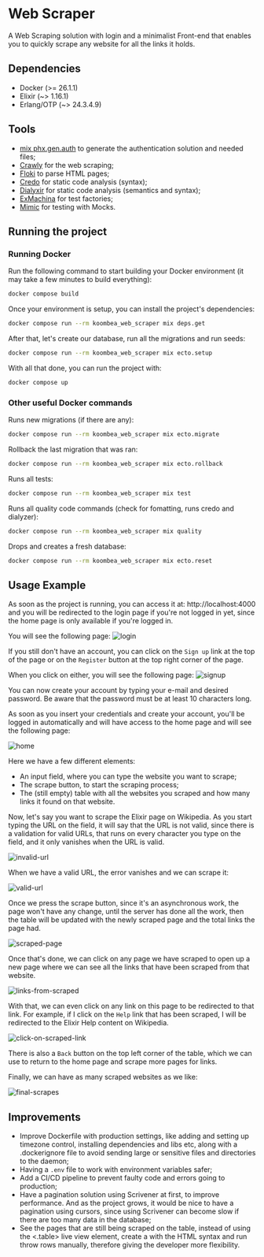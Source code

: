 # Web Scraper

A Web Scraping solution with login and a minimalist Front-end that enables you to quickly scrape any website for all the links it holds.

## Dependencies

- Docker (>= 26.1.1)
- Elixir (~> 1.16.1)
- Erlang/OTP (~> 24.3.4.9)

## Tools

- [mix phx.gen.auth](https://hexdocs.pm/phoenix/mix_phx_gen_auth.html) to generate the authentication solution and needed files;
- [Crawly](https://github.com/elixir-crawly/crawly) for the web scraping;
- [Floki](https://github.com/philss/floki) to parse HTML pages;
- [Credo](https://github.com/rrrene/credo) for static code analysis (syntax);
- [Dialyxir](https://github.com/jeremyjh/dialyxir) for static code analysis (semantics and syntax);
- [ExMachina](https://github.com/beam-community/ex_machina) for test factories;
- [Mimic](https://github.com/edgurgel/mimic) for testing with Mocks.

## Running the project

### Running Docker

Run the following command to start building your Docker environment (it may take a few minutes to build everything):
```bash
docker compose build
```

Once your environment is setup, you can install the project's dependencies:
```bash
docker compose run --rm koombea_web_scraper mix deps.get
```

After that, let's create our database, run all the migrations and run seeds:
```bash
docker compose run --rm koombea_web_scraper mix ecto.setup
```

With all that done, you can run the project with:
```bash
docker compose up
```

### Other useful Docker commands

Runs new migrations (if there are any):
```bash
docker compose run --rm koombea_web_scraper mix ecto.migrate
```

Rollback the last migration that was ran:
```bash
docker compose run --rm koombea_web_scraper mix ecto.rollback
```

Runs all tests:
```bash
docker compose run --rm koombea_web_scraper mix test
```

Runs all quality code commands (check for fomatting, runs credo and dialyzer):
```bash
docker compose run --rm koombea_web_scraper mix quality
```

Drops and creates a fresh database:
```bash
docker compose run --rm koombea_web_scraper mix ecto.reset
```

## Usage Example

As soon as the project is running, you can access it at: http://localhost:4000 and you will be redirected to the login page if you're not logged in yet, since the home page is only available if you're logged in.

You will see the following page:
![login](https://github.com/iagome/koombea_web_scraper/assets/26315886/5ad8e30a-4bb7-4d8f-9f48-d8a1aa17dc55)

If you still don't have an account, you can click on the `Sign up` link at the top of the page or on the `Register` button at the top right corner of the page.

When you click on either, you will see the following page:
![signup](https://github.com/iagome/koombea_web_scraper/assets/26315886/194fee86-91e6-4228-a89f-0b70c735bf35)

You can now create your account by typing your e-mail and desired password. Be aware that the password must be at least 10 characters long.

As soon as you insert your credentials and create your account, you'll be logged in automatically and will have access to the home page and will see the following page:

![home](https://github.com/iagome/koombea_web_scraper/assets/26315886/ed2deed0-ef4d-4534-8a3e-de57421f6c04)

Here we have a few different elements:
- An input field, where you can type the website you want to scrape;
- The scrape button, to start the scraping process;
- The (still empty) table with all the websites you scraped and how many links it found on that website.

Now, let's say you want to scrape the Elixir page on Wikipedia. As you start typing the URL on the field, it will say that the URL is not valid, since there is a validation for valid URLs, that runs on every character you type on the field, and it only vanishes when the URL is valid.

![invalid-url](https://github.com/iagome/koombea_web_scraper/assets/26315886/8d0f4b74-7913-4b95-ac50-e56355e4bd1e)

When we have a valid URL, the error vanishes and we can scrape it:

![valid-url](https://github.com/iagome/koombea_web_scraper/assets/26315886/2a25c7e0-9472-465d-9c65-91a04642a5b7)

Once we press the scrape button, since it's an asynchronous work, the page won't have any change, until the server has done all the work, then the table will be updated with the newly scraped page and the total links the page had.

![scraped-page](https://github.com/iagome/koombea_web_scraper/assets/26315886/87bc1f6d-cdc3-480c-aa09-5616df456912)

Once that's done, we can click on any page we have scraped to open up a new page where we can see all the links that have been scraped from that website.

![links-from-scraped](https://github.com/iagome/koombea_web_scraper/assets/26315886/bcb11cd3-391f-473f-a6bc-01d5c1692449)

With that, we can even click on any link on this page to be redirected to that link. For example, if I click on the `Help` link that has been scraped, I will be redirected to the Elixir Help content on Wikipedia.

![click-on-scraped-link](https://github.com/iagome/koombea_web_scraper/assets/26315886/9eb5578d-1241-42cf-bfaf-b806ffa01a9c)

There is also a `Back` button on the top left corner of the table, which we can use to return to the home page and scrape more pages for links.

Finally, we can have as many scraped websites as we like:

![final-scrapes](https://github.com/iagome/koombea_web_scraper/assets/26315886/657e9e0a-c4e9-466b-b0f4-2abb5436c837)

## Improvements

- Improve Dockerfile with production settings, like adding and setting up timezone control, installing dependencies and libs etc, along with a .dockerignore file to avoid sending large or sensitive files and directories to the daemon;
- Having a `.env` file to work with environment variables safer;
- Add a CI/CD pipeline to prevent faulty code and errors going to production;
- Have a pagination solution using Scrivener at first, to improve performance. And as the project grows, it would be nice to have a pagination using cursors, since using Scrivener can become slow if there are too many data in the database;
- See the pages that are still being scraped on the table, instead of using the <.table> live view element, create a <table> with the HTML syntax and run throw rows manually, therefore giving the developer more flexibility.
